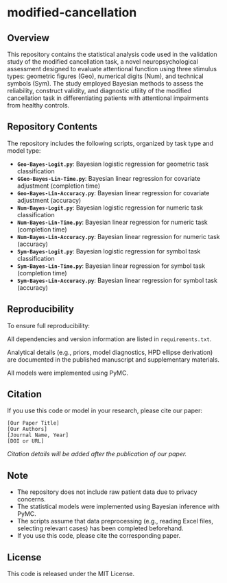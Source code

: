 # modified-cancellation

## Overview

This repository contains the statistical analysis code used in the validation study of the modified cancellation task, a novel neuropsychological assessment designed to evaluate attentional function using three stimulus types: geometric figures (Geo), numerical digits (Num), and technical symbols (Sym). The study employed Bayesian methods to assess the reliability, construct validity, and diagnostic utility of the modified cancellation task in differentiating patients with attentional impairments from healthy controls.

## Repository Contents  

The repository includes the following scripts, organized by task type and model type:


- **`Geo-Bayes-Logit.py`**: Bayesian logistic regression for geometric task classification
- **`GGeo-Bayes-Lin-Time.py`**: Bayesian linear regression for covariate adjustment (completion time)
- **`Geo-Bayes-Lin-Accuracy.py`**: Bayesian linear regression for covariate adjustment (accuracy)
- **`Num-Bayes-Logit.py`**: Bayesian logistic regression for numeric task classification
- **`Num-Bayes-Lin-Time.py`**: Bayesian linear regression for numeric task (completion time)
- **`Num-Bayes-Lin-Accuracy.py`**: Bayesian linear regression for numeric task (accuracy)
- **`Sym-Bayes-Logit.py`**: Bayesian logistic regression for symbol task classification
- **`Sym-Bayes-Lin-Time.py`**: Bayesian linear regression for symbol task (completion time)
- **`Sym-Bayes-Lin-Accuracy.py`**: Bayesian linear regression for symbol task (accuracy)

## Reproducibility

To ensure full reproducibility:

All dependencies and version information are listed in `requirements.txt`.

Analytical details (e.g., priors, model diagnostics, HPD ellipse derivation) are documented in the published manuscript and supplementary materials.

All models were implemented using PyMC.

## Citation

If you use this code or model in your research, please cite our paper:

```text
[Our Paper Title]
[Our Authors]
[Journal Name, Year]
[DOI or URL]
```
*Citation details will be added after the publication of our paper.*


## Note

- The repository does not include raw patient data due to privacy concerns.
- The statistical models were implemented using Bayesian inference with PyMC.
- The scripts assume that data preprocessing (e.g., reading Excel files, selecting relevant cases) has been completed beforehand.
- If you use this code, please cite the corresponding paper.

## License

This code is released under the MIT License.
